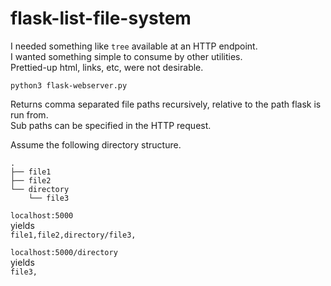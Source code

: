 # flask-list-file-system

I needed something like `tree` available at an HTTP endpoint.  
I wanted something simple to consume by other utilities.  
Prettied-up html, links, etc, were not desirable.  

`python3 flask-webserver.py`  

Returns comma separated file paths recursively, relative to the path flask is run from.  
Sub paths can be specified in the HTTP request.  

Assume the following directory structure.
```
.
├── file1
├── file2
└── directory
    └── file3
```

`localhost:5000`  
yields  
`file1,file2,directory/file3,`  


`localhost:5000/directory`  
yields  
`file3,`  
